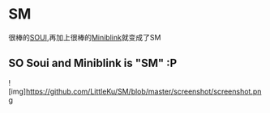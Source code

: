 # SM
很棒的[SOUI](https://github.com/SOUI2/soui),再加上很棒的[Miniblink](https://github.com/weolar/miniblink49)就变成了SM


## SO Soui and Miniblink is "SM" :P

![img]https://github.com/LittleKu/SM/blob/master/screenshot/screenshot.png
